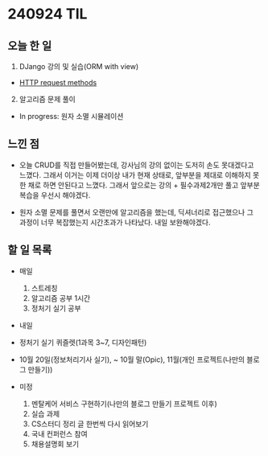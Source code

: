 # 240924 TIL

## 오늘 한 일
1. DJango 강의 및 실습(ORM with view)
  - [HTTP request methods](../Django/HTTP%20request%20methods.md)

2. 알고리즘 문제 풀이
  - In progress: 원자 소멸 시뮬레이션

## 느낀 점
  - 오늘 CRUD를 직접 만들어봤는데, 강사님의 강의 없이는 도저히 손도 못대겠다고 느꼈다. 그래서 이거는 이제 더이상 내가 현재 상태로, 앞부분을 제대로 이해하지 못한 채로 하면 안된다고 느꼈다. 그래서 앞으로는 강의 + 필수과제2개만 풀고 앞부분 복습을 우선시 해야겠다.

  - 원자 소멸 문제를 풀면서 오랜만에 알고리즘을 했는데, 딕셔너리로 접근했으나 그 과정이 너무 복잡했는지 시간초과가 나타났다. 내일 보완해야겠다.

## 할 일 목록
  - 매일
    1. 스트레칭
    2. 알고리즘 공부 1시간
    3. 정처기 실기 공부

  - 내일
   - 정처기 실기 퀴즐렛(1과목 3~7, 디자인패턴)

  - 10월 20일(정보처리기사 실기), ~ 10월 말(Opic), 11월(개인 프로젝트(나만의 블로그 만들기))

  - 미정
    1. 멘탈케어 서비스 구현하기(나만의 블로그 만들기 프로젝트 이후)
    2. 실습 과제
    3. CS스터디 정리 글 한번씩 다시 읽어보기
    4. 국내 컨퍼런스 참여
    5. 채용설명회 보기